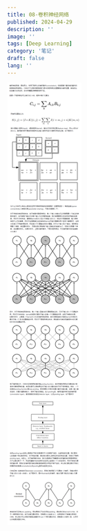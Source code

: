 ```yaml
---
title: 08-卷积神经网络
published: 2024-04-29
description: ''
image: ''
tags: [Deep Learning]
category: '笔记'
draft: false 
lang: ''
---
```


![](./assets/images/2025-04-02-16-02-46-0ead9db681d57bed1ab2c553f76643c.png)

